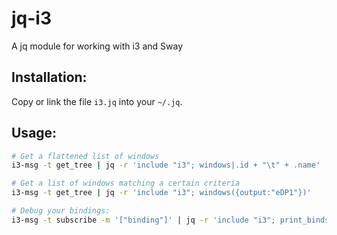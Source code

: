 # jq-i3
A jq module for working with i3 and Sway

## Installation:

Copy or link the file `i3.jq` into your `~/.jq`.

## Usage:

```sh
# Get a flattened list of windows
i3-msg -t get_tree | jq -r 'include "i3"; windows|.id + "\t" + .name' | fzf --with-nth=2..

# Get a list of windows matching a certain criteria
i3-msg -t get_tree | jq -r 'include "i3"; windows({output:"eDP1"})'

# Debug your bindings:
i3-msg -t subscribe -m '["binding"]' | jq -r 'include "i3"; print_binds' | xargs -n 2 notify-send
```
